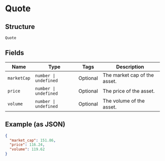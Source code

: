 
# Quote

## Structure

`Quote`

## Fields

| Name | Type | Tags | Description |
|  --- | --- | --- | --- |
| `marketCap` | `number \| undefined` | Optional | The market cap of the asset. |
| `price` | `number \| undefined` | Optional | The price of the asset. |
| `volume` | `number \| undefined` | Optional | The volume of the asset. |

## Example (as JSON)

```json
{
  "market_cap": 151.86,
  "price": 116.24,
  "volume": 119.62
}
```

